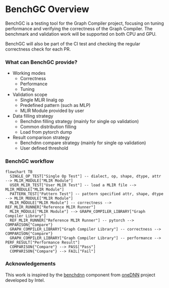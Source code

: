 # BenchGC Overview

BenchGC is a testing tool for the Graph Compiler project, focusing on tuning performance and verifying the correctness of the Graph Compiler. The benchmark and validation work will be supported on both CPU and GPU. 

BenchGC will also be part of the CI test and checking the regular correctness check for each PR. 

### What can BenchGC provide?
* Working modes
  - Correctness
  - Performance
  - Tuning
* Validation scope
  - Single MLIR linalg op
  - Predefined pattern (such as MLP)
  - MLIR Module provided by user
* Data filling strategy
  - Benchdnn filling strategy (mainly for single op validation)
  - Common distribution filling
  - Load from pytorch dump
* Result comparison strategy
  - Benchdnn compare strategy (mainly for single op validation)
  - User defined threshold

### BenchGC workflow
```mermaid
flowchart TB
  SINGLE_OP_TEST["Single Op Test"] -- dialect, op, shape, dtype, attr --> MLIR_MODULE["MLIR Module"]
  USER_MLIR_TEST["User MLIR Test"] -- load a MLIR file --> MLIR_MODULE["MLIR Module"]
  PATTERN_TEST["Pattern Test"] -- pattern specified attr, shape, dtype --> MLIR_MODULE["MLIR Module"]
  MLIR_MODULE["MLIR Module"] -- correctness --> REF_MLIR_RUNNER["Reference MLIR Runner"]
  MLIR_MODULE["MLIR Module"] --> GRAPH_COMPILER_LIBRARY["Graph Compiler Library"]
  REF_MLIR_RUNNER["Reference MLIR Runner"] -- pytorch --> COMPARISON{"Compare"}
  GRAPH_COMPILER_LIBRARY["Graph Compiler Library"] -- correctness --> COMPARISON{"Compare"}
  GRAPH_COMPILER_LIBRARY["Graph Compiler Library"] -- performance --> PERF_RESULT["Performance Result"]
  COMPARISON{"Compare"} --> PASS["Pass"]
  COMPARISON{"Compare"} --> FAIL["Fail"]
```
### Acknowledgements
This work is inspired by the [benchdnn](https://github.com/oneapi-src/oneDNN/tree/main/tests/benchdnn) component from [oneDNN](https://github.com/oneapi-src/oneDNN/) project developed by Intel.

